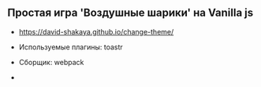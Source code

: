 ## Простая игра 'Воздушные шарики' на Vanilla js

- https://david-shakaya.github.io/change-theme/

- Используемые плагины: toastr
- Сборщик: webpack
-
